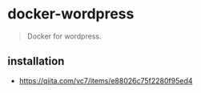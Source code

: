# docker-wordpress
> Docker for wordpress.

## installation
- https://qiita.com/vc7/items/e88026c75f2280f95ed4
